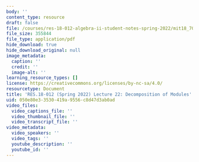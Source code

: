 ```yaml
---
body: ''
content_type: resource
draft: false
file: /courses/res-18-012-algebra-ii-student-notes-spring-2022/mit18_702s22_lec22.pdf
file_size: 355844
file_type: application/pdf
hide_download: true
hide_download_original: null
image_metadata:
  caption: ''
  credit: ''
  image-alt: ''
learning_resource_types: []
license: https://creativecommons.org/licenses/by-nc-sa/4.0/
resourcetype: Document
title: 'RES.18-012 (Spring 2022) Lecture 22: Decomposition of Modules'
uid: 050e80e3-3530-419a-9556-c8d47d3ab0ad
video_files:
  video_captions_file: ''
  video_thumbnail_file: ''
  video_transcript_file: ''
video_metadata:
  video_speakers: ''
  video_tags: ''
  youtube_description: ''
  youtube_id: ''
---
```

